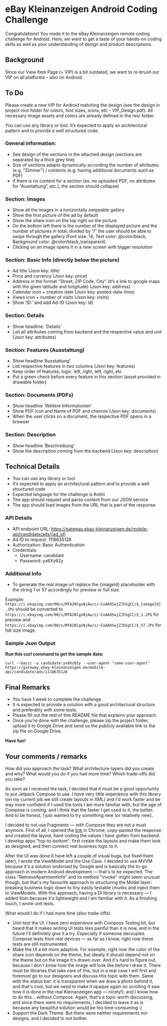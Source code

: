 # eBay Kleinanzeigen Android Coding Challenge

Congratulations! You made it to the eBay Kleinanzeigen remote coding challenge for Android. Here, we want to get a taste of your hands-on coding skills as well as your understanding of design and product descriptions.

## Background
Since our View Item Page (= VIP) is a bit outdated, we want to re-brush our VIP on all platforms – also on Android.


## To Do
Please create a new VIP for Android matching the design (see the design in project root folder for colors, font sizes, icons, 
etc - VIP_Design.pdf). All necessary image assets and colors are already defined in the res/ folder.

You can use any library or tool. It’s expected to apply an architectural pattern and to provide a well structured code.

### General information:
* See design of the sections in the attached design (sections are separated by a thick grey line)
* Size of sections adapts dynamically according the number of attributes (e.g. “Zimmer”) / contents (e.g. having additional documents such as PDF)
* If there is no content for a section (ex. no uploaded PDF, no attributes for “Ausstattung”, etc.), the section should collapse)

### Section: Images
* Show all the images in a horizontally swipeable gallery
* Show the first picture of the ad by default
* Show the share icon on the top right on the picture
* On the bottom left there is the number of the displayed picture and the number of pictures in total; divided by “/”
the user should be able to swipe through the gallery (Font size: 14, Text color: @color/black, Background color: @color/black_transparent)
* Clicking on an image opens it in a new screen with bigger resolution

### Section: Basic Info (directly below the picture) 
* Ad title (Json key: title)
* Price and currency (Json key: price)
* Address in the format "Street, ZIP Code, City" (it’s a link to google maps with the given latitude and longitude) (Json key: address)
* Calendar icon + creation date (Json key: posted-date-time)
* Views icon + number of visits (Json key: visits)
* Show ‘ID:’ and add Ad-ID (Json key: id)

### Section: Details
* Show headline: ‘Details’
* List all attributes coming from backend and the respective value and unit (Json key: attributes)

### Section: Features (Ausstattung) 
* Show headline ‘Ausstattung’
* List respective features in two columns (Json key: features)
* Keep order of features; logic: left, right, left, right, etc
* Put a green check before every feature in this section (asset provided in drawable folder)

### Section: Documents (PDFs)
* Show headline ‘Weitere Informationen’
* Show PDF icon and Name of PDF and chevron (Json key: documents)
* When the user clicks on a document, the respective PDF opens in a browser

### Section: Description
* Show headline ‘Beschreibung’
* Show the description coming from the backend (Json key: description)

## Technical Details
* You can use any library or tool
* It’s expected to apply an architectural pattern and to provide a well structured code
* Expected language for the challenge is Kotlin
* The app should request and parse content from our JSON service
* The app should load images from the URL that is part of the response

### API Details
* API endpoint URL: https://gateway.ebay-kleinanzeigen.de/mobile-api/candidate/ads/{ad_id}
* Ad ID to request: 1118635128
* Authorization: Basic Authentication
* Credentials:
  * Username: candidate
  * Password: yx6Xz62y

### Additional Info
* To generate the real image url replace the {imageId} placeholder with the string 1 or 57 accordingly for preview or full size.

Example:
`https://i.ebayimg.com/00/s/MTA2NlgxNjAw/z/~CoAAOSwjZJhSgCC/$_{imageId}.JPG`
should be converted to
`https://i.ebayimg.com/00/s/MTA2NlgxNjAw/z/~CoAAOSwjZJhSgCC/$_1.JPG` for preview
and
`https://i.ebayimg.com/00/s/MTA2NlgxNjAw/z/~CoAAOSwjZJhSgCC/$_57.JPG` for full size image.

### Sample Json Output

**Run this curl command to get the sample data:**

```
curl --basic -u candidate:yx6Xz62y --user-agent "some-user-agent" https://gateway.ebay-kleinanzeigen.de/mobile-api/candidate/ads/1118635128
```

## Final Remarks

* You have 1 week to complete the challenge.
* It is expected to provide a solution with a good architectural structure and preferably with some tests.
* Please fill out the rest of this README file that explains your approach.
* Once you’re done with the challenge, please zip the project folder, upload it to Google Drive and send us the publicly available link to the zip file on Google Drive.

**Have fun!**


## Your comments / remarks

How did you approach the task?
What architecture-layers did you create and why?
What would you do if you had more time?
Which trade-offs did you take?

As soon as I received the task, I decided that it must be a good opportunity to put Jetpack Compose to use. I have very little experience with this library (on my current job we still create layouts in XML) and I'd work faster and be way more confident if I used the tools I am more familiar with, but the age of Compose is coming, and I think that the faster I get used to it, the better. And to be honest, I just wanted to try something new (or relatively new). 

I decided to not use Fragments — with Compose they are not a must anymore. First of all, I opened the [link](https://gateway.ebay-kleinanzeigen.de/mobile-api/candidate/ads/1118635128) in Chrome, copy-pasted the response and created the layout, hard-coding the values I have gotten from backend. I develop apps "top-to-bottom": first create the layouts and make them look as designed, and then connect real business logic to it.

After the UI was done (I have left a couple of visual bugs, but fixed them later), I wrote the ViewModel and the Use Case. I decided to use MVVM because it's a solution endorsed by Google and is basically the to-go approach in modern Android development — that's to be expected. The class "RetrieveApartmentInfo" and its method "invoke" might seem unusual though, but that's my favourite approach to structuring the Model layer: breaking business logic down to tiny easily testable chunks and inject them to ViewModels. With this approach, having a DI library is necessary — I added Koin because it's lightweight and I am familiar with it. As a finishing touch, I wrote unit tests.

What would I do if I had more time (also trade-offs): 
* Unit-test the UI. I have zero experience with Compose Testing kit, but heard that it makes writing UI tests less painful than it is now, and in the future I'll definitely give it a try. Especially if someone decouples Compose tests from real devices — as far as I know, right now these tests are still instrumented.
* Make the UI a bit more adaptive. For example, right now the color of the share icon depends on the theme, but ideally it should depend not on the theme but on the image it's drawn over. And it's hard to figure out, because I don't know how the image will look like before I draw it. There must be libraries that take care of this, but in a real case I will first and foremost go to our designers and discuss this topic with them. Same with the status bar: it is transparent when we draw a photo behind it, and that's cool, but we need to make it opaque again on scrolling (I saw how it is done in the real Kleinanzeigen app — nicely!), and I know how to do this... without Compose. Again, that's a topic worth discussing, and since there were no requirements, I decided to leave it as is because any beautiful solution would be too time-consuming :(
* Support the Dark Theme. But there were neither requirements nor designs, and I decided to not bother.
